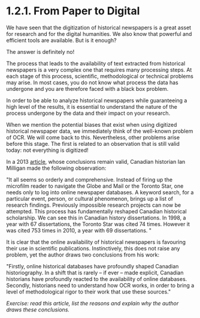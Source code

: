 # 1.2.1. From Paper to Digital

We have seen that the digitization of historical newspapers is a great asset for research and for the digital humanities. We also know that powerful and efficient tools are available. But is it enough?

The answer is definitely no!

The process that leads to the availability of text extracted from historical newspapers is a very complex one that requires many processing steps. At each stage of this process, scientific, methodological or technical problems may arise. In most cases, you do not know what process the data has undergone and you are therefore faced with a black box problem.

In order to be able to analyze historical newspapers while guaranteeing a high level of the results, it is essential to understand the nature of the process undergone by the data and their impact on your research.


When we mention the potential biases that exist when using digitized historical newspaper data, we immediately think of the well-known problem of OCR. We will come back to this. Nevertheless, other problems arise before this stage. The first is related to an observation that is still valid today: not everything is digitized!

In a 2013 [article](https://uwspace.uwaterloo.ca/handle/10012/11748), whose conclusions remain valid, Canadian historian Ian Milligan made the following observation:

"It all seems so orderly and comprehensive. Instead of firing up the microfilm reader to navigate the Globe and Mail or the Toronto Star, one needs only to log into online newspaper databases. A keyword search, for a particular event, person, or cultural phenomenon, brings up a list of research findings. Previously impossible research projects can now be attempted. This process has fundamentally reshaped Canadian historical scholarship. We can see this in Canadian history dissertations. In 1998, a year with 67 dissertations, the Toronto Star was cited 74 times. However it was cited 753 times in 2010, a year with 69 dissertations. "


It is clear that the online availability of historical newspapers is favouring their use in scientific publications. Instinctively, this does not raise any problem, yet the author draws two conclusions from his work:

"Firstly, online historical databases have profoundly shaped Canadian historiography. In a shift that is rarely – if ever – made explicit, Canadian historians have profoundly reacted to the availability of online databases. Secondly, historians need to understand how OCR works, in order to bring a level of methodological rigor to their work that use these sources."

*Exercise: read this article, list the reasons and explain why the author draws these conclusions.*